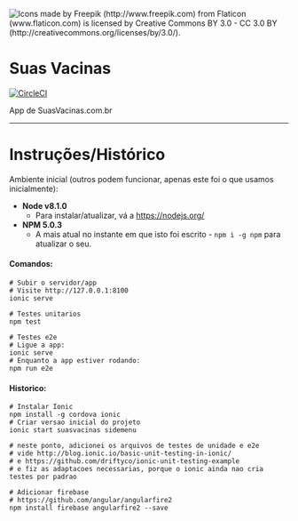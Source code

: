 ![Icons made by Freepik (http://www.freepik.com) from Flaticon (www.flaticon.com) is licensed by Creative Commons BY 3.0 - CC 3.0 BY (http://creativecommons.org/licenses/by/3.0/).](https://avatars3.githubusercontent.com/u/29361579?v=3&s=200)

# Suas Vacinas

[![CircleCI](https://circleci.com/gh/suasvacinas/suasvacinas.svg?style=svg)](https://circleci.com/gh/suasvacinas/suasvacinas)

App de SuasVacinas.com.br

---

# Instruções/Histórico

Ambiente inicial (outros podem funcionar, apenas este foi o que usamos inicialmente):

- **Node v8.1.0**
  - Para instalar/atualizar, vá a https://nodejs.org/
- **NPM 5.0.3**
  - A mais atual no instante em que isto foi escrito - `npm i -g npm` para atualizar o seu.

#### Comandos:

```shell
# Subir o servidor/app
# Visite http://127.0.0.1:8100
ionic serve

# Testes unitarios
npm test

# Testes e2e
# Ligue a app:
ionic serve
# Enquanto a app estiver rodando:
npm run e2e
```



#### Historico:

```shell
# Instalar Ionic
npm install -g cordova ionic
# Criar versao inicial do projeto
ionic start suasvacinas sidemenu

# neste ponto, adicionei os arquivos de testes de unidade e e2e
# vide http://blog.ionic.io/basic-unit-testing-in-ionic/ 
# e https://github.com/driftyco/ionic-unit-testing-example
# e fiz as adaptacoes necessarias, porque o ionic ainda nao cria testes por padrao
 
# Adicionar firebase
# https://github.com/angular/angularfire2
npm install firebase angularfire2 --save


```



